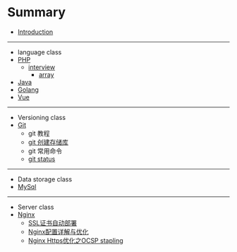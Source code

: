 # Summary

* [Introduction](README.md)
***
* language class
* [PHP](php.md)
    * [interview](./php/interview.md)
        * [array](./php/interview/array.md)
* [Java](java.md)
* [Golang](golang.md)
* [Vue](vue.md)
***
* Versioning class
* [Git](git.md)
    * git 教程
    * [git 创建存储库](./git/repository.md)
    * git 常用命令
    * [git status](./git/gitstatus.md)
***
* Data storage class
* [MySql](mysql.md)
***
* Server class
* [Nginx](nginx.md)
    * [SSL证书自动部署](./nginx/ssl.md)
    * [Nginx配置详解与优化](./nginx/config.md)
    * [Nginx Https优化之OCSP stapling](./nginx/ocsp.md)



